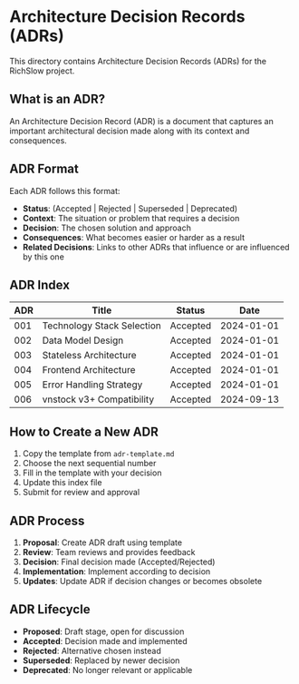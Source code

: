 # Architecture Decision Records (ADRs)

This directory contains Architecture Decision Records (ADRs) for the RichSlow project.

## What is an ADR?

An Architecture Decision Record (ADR) is a document that captures an important architectural decision made along with its context and consequences.

## ADR Format

Each ADR follows this format:

- **Status**: (Accepted | Rejected | Superseded | Deprecated)
- **Context**: The situation or problem that requires a decision
- **Decision**: The chosen solution and approach
- **Consequences**: What becomes easier or harder as a result
- **Related Decisions**: Links to other ADRs that influence or are influenced by this one

## ADR Index

| ADR | Title | Status | Date |
|-----|-------|--------|------|
| 001 | Technology Stack Selection | Accepted | 2024-01-01 |
| 002 | Data Model Design | Accepted | 2024-01-01 |
| 003 | Stateless Architecture | Accepted | 2024-01-01 |
| 004 | Frontend Architecture | Accepted | 2024-01-01 |
| 005 | Error Handling Strategy | Accepted | 2024-01-01 |
| 006 | vnstock v3+ Compatibility | Accepted | 2024-09-13 |

## How to Create a New ADR

1. Copy the template from `adr-template.md`
2. Choose the next sequential number
3. Fill in the template with your decision
4. Update this index file
5. Submit for review and approval

## ADR Process

1. **Proposal**: Create ADR draft using template
2. **Review**: Team reviews and provides feedback
3. **Decision**: Final decision made (Accepted/Rejected)
4. **Implementation**: Implement according to decision
5. **Updates**: Update ADR if decision changes or becomes obsolete

## ADR Lifecycle

- **Proposed**: Draft stage, open for discussion
- **Accepted**: Decision made and implemented
- **Rejected**: Alternative chosen instead
- **Superseded**: Replaced by newer decision
- **Deprecated**: No longer relevant or applicable